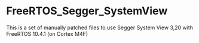 # FreeRTOS_Segger_SystemView
This is a set of manually patched files to use Segger System View 3,20 with FreeRTOS 10.4.1 
(on Cortex M4F)
